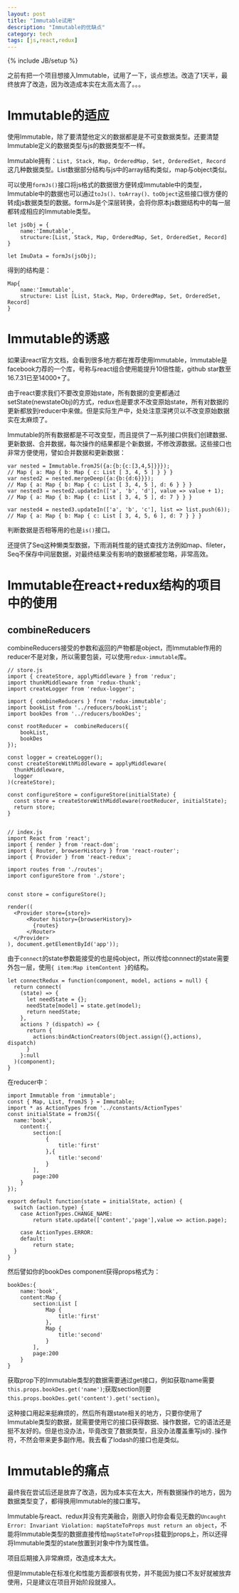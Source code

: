```yaml
---
layout: post
title: "Immutable试用"
description: "Immutable的优缺点"
category: tech
tags: [js,react,redux]
---
```

{% include JB/setup %}

之前有把一个项目想接入Immutable，试用了一下，谈点想法。改造了1天半，最终放弃了改造，因为改造成本实在太高太高了。。。

# Immutable的适应

使用Immutable，除了要清楚他定义的数据都是是不可变数据类型。还要清楚Immutable定义的数据类型与js的数据类型不一样。

Immutable拥有：`List, Stack, Map, OrderedMap, Set, OrderedSet, Record`这几种数据类型。List数据部分结构与js中的array结构类似，map与object类似。

可以使用`formJs()`接口将js格式的数据很方便转成Immutable中的类型，Immutable中的数据也可以通过`toJs()、toArray()、toObject`这些接口很方便的转成js数据类型的数据。formJs是个深层转换，会将你原本js数据结构中的每一层都转成相应的Immutable类型。

	let jsObj = {
		name:'Immutable',
		structure:[List, Stack, Map, OrderedMap, Set, OrderedSet, Record]
	}
	
	let ImuData = formJs(jsObj);
	
得到的结构是：

	Map{
		name:'Immutable',
		structure: List [List, Stack, Map, OrderedMap, Set, OrderedSet, Record]
	}


# Immutable的诱惑

如果读react官方文档，会看到很多地方都在推荐使用Immutable，Immutable是facebook力荐的一个库，号称与react组合使用能提升10倍性能，github star数至16.7.31已至14000+了。

由于react要求我们不要改变原始state，所有数据的变更都通过setState(newstateObj)的方式，redux也是要求不改变原始state，所有对数据的更新都放到reducer中来做。但是实际生产中，处处注意深拷贝以不改变原始数据实在太麻烦了。

Immutable的所有数据都是不可改变型，而且提供了一系列接口供我们创建数据、更新数据、合并数据，每次操作的结果都是个新数据，不修改源数据。这些接口也非常方便使用，譬如合并数据和更新数据：

	var nested = Immutable.fromJS({a:{b:{c:[3,4,5]}}});
	// Map { a: Map { b: Map { c: List [ 3, 4, 5 ] } } }
	var nested2 = nested.mergeDeep({a:{b:{d:6}}});
	// Map { a: Map { b: Map { c: List [ 3, 4, 5 ], d: 6 } } }
	var nested3 = nested2.updateIn(['a', 'b', 'd'], value => value + 1);
	// Map { a: Map { b: Map { c: List [ 3, 4, 5 ], d: 7 } } }
	
	var nested4 = nested3.updateIn(['a', 'b', 'c'], list => list.push(6));
	// Map { a: Map { b: Map { c: List [ 3, 4, 5, 6 ], d: 7 } } }
	
判断数据是否相等用的也是`is()`接口。

还提供了Seq这种懒类型数据，下雨消耗性能的链式查找方法例如map、fileter，Seq不保存中间层数据，对最终结果没有影响的数据都被忽略，非常高效。

# Immutable在react+redux结构的项目中的使用

## combineReducers

combineReducers接受的参数和返回的产物都是object，而Immutable作用的reducer不是对象，所以需要包装，可以使用`redux-immutable`库。

	// store.js
	import { createStore, applyMiddleware } from 'redux';
	import thunkMiddleware from 'redux-thunk';
	import createLogger from 'redux-logger';
	
	import { combineReducers } from 'redux-immutable';
	import bookList from '../reducers/bookList';
	import bookDes from '../reducers/bookDes';		
	
	const rootReducer =  combineReducers({
		bookList,
		bookDes
	});
	
	const logger = createLogger();
	const createStoreWithMiddleware = applyMiddleware(
	  thunkMiddleware,
	  logger
	)(createStore);
	
	const configureStore = configureStore(initialState) {
	  const store = createStoreWithMiddleware(rootReducer, initialState);
	  return store;
	}
	
	
	// index.js
	import React from 'react';
	import { render } from 'react-dom';
	import { Router, browserHistory } from 'react-router';
	import { Provider } from 'react-redux';
	
	import routes from './routes';
	import configureStore from './store';
	
	
	const store = configureStore();
	
	render((
	  <Provider store={store}>
	      <Router history={browserHistory}>
	        {routes}
	      </Router>
	  </Provider>
	), document.getElementById('app'));
	
由于`connect`的state参数能接受的也是纯object，所以传给connnect的state需要外包一层，使用`{ item:Map itemContent }`的结构。

	let connectRedux = function(component, model, actions = null) {
	  return connect(
	    (state) => {
	      let needState = {};
	      needState[model] = state.get(model);	      
	      return needState;
	    },
	    actions ? (dispatch) => {
	      return {
	        actions:bindActionCreators(Object.assign({},actions), dispatch)
	      } 
	    }:null
	  )(component);
	}
	
在reducer中：

	import Immutable from 'immutable';
	const { Map, List, fromJS } = Immutable;
	import * as ActionTypes from '../constants/ActionTypes'
	const initialState = fromJS({
	  name:'book',
		content:{
			section:[
				{
					title:'first'
				},{
					title:'second'
				}
			],
			page:200
		}
	});
	
	export default function(state = initialState, action) {
	  switch (action.type) {
	    case ActionTypes.CHANGE_NAME:
	        return state.update(['content','page'],value => action.page);
	
	    case ActionTypes.ERROR:
	    default:
	        return state;
	  }
	}
	
然后譬如你的bookDes component获得props格式为：

	bookDes:{
		name:'book',
		content:Map {
			section:List [
				Map {
					title:'first'
				},
				Map {
					title:'second'
				}
			],
			page:200
		}
	}

获取prop下的Immutable类型的数据需要通过get接口，例如获取name需要`this.props.bookDes.get('name')`;获取section则要`this.props.bookDes.get('content').get('section)`。

这种接口用起来挺麻烦的，然后所有跟state相关的地方，只要你使用了Immutable类型的数据，就需要使用它的接口获得数据、操作数据，它的语法还是挺不友好的。但是也没办法，毕竟改变了数据类型，且没办法覆盖重写js的`.`操作符，不然会带来更多副作用。我去看了lodash的接口也是类似。

# Immutable的痛点

最终我在尝试后还是放弃了改造，因为成本实在太大，所有数据操作的地方，因为数据类型变了，都得换用Immutable的接口重写。

Immutable与react、redux并没有完美融合，刚嵌入时你会看见无数的`Uncaught Error: Invariant Violation: mapStateToProps must return an object`，不能将Immutable类型的数据直接传给`mapStateToProps`挂载到props上，所以还得将Immutable类型的state放置到对象中作为属性值。

项目后期接入非常麻烦，改造成本太大。

但是Immutable在标准化和性能方面都很有优势，并不能因为接口不友好就被放弃使用，只是建议在项目开始阶段就接入。

